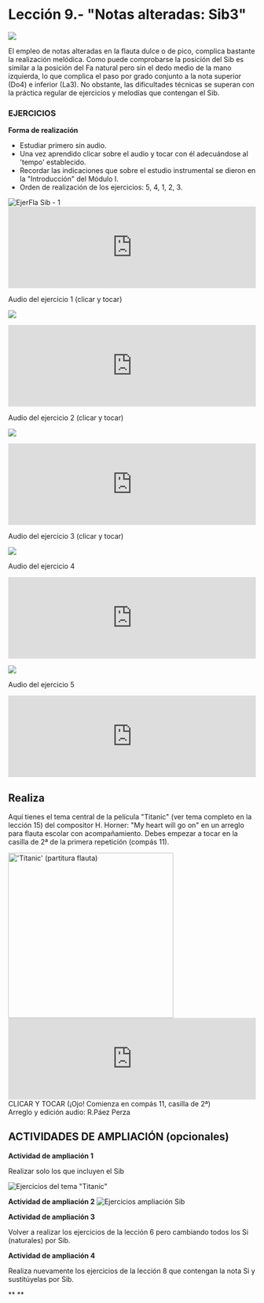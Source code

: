 
# Lección 9.- "Notas alteradas: Sib3"
![](/assets/L9_Posicion_Sib.gif)

El empleo de notas alteradas en la flauta dulce o de pico, complica bastante la realización melódica. 
Como puede comprobarse la posición del Sib es similar a la posición del Fa natural pero sin el dedo medio de la mano izquierda, lo que complica el paso por grado conjunto a la nota superior (Do4) e inferior (La3). No obstante, las dificultades técnicas se superan con la práctica regular de ejercicios y melodías que contengan el Sib.

### EJERCICIOS

**Forma de realización**
- Estudiar primero sin audio.
- Una vez aprendido clicar sobre el audio y tocar con él adecuándose al 'tempo' establecido.
- Recordar las indicaciones que sobre el estudio instrumental se dieron en la "Introducción" del Módulo I.
- Orden de realización de los ejercicios: 5, 4, 1, 2, 3.



<img src="img/L8_Ejer_Sib2.gif" alt="EjerFla Sib - 1" title="EjerFla Sib - 1" />
<iframe width="100%" height="166" scrolling="no" frameborder="no" src="https://w.soundcloud.com/player/?url=https%3A//api.soundcloud.com/tracks/344090246&amp;color=%23ff5500&amp;auto_play=false&amp;hide_related=false&amp;show_comments=true&amp;show_user=true&amp;show_reposts=false"></iframe>

Audio del ejercicio 1 (clicar y tocar)

![](img/L8_Ejer_Sib3.gif)
<iframe width="100%" height="166" scrolling="no" frameborder="no" src="https://w.soundcloud.com/player/?url=https%3A//api.soundcloud.com/tracks/344090248&amp;color=%23ff5500&amp;auto_play=false&amp;hide_related=false&amp;show_comments=true&amp;show_user=true&amp;show_reposts=false"></iframe>

Audio del ejercicio 2 (clicar y tocar)

![](/assets/L9_Ejer3_Sib_Armo.gif)

<iframe width="100%" height="166" scrolling="no" frameborder="no" src="https://w.soundcloud.com/player/?url=https%3A//api.soundcloud.com/tracks/344090249&amp;color=%23ff5500&amp;auto_play=false&amp;hide_related=false&amp;show_comments=true&amp;show_user=true&amp;show_reposts=false"></iframe>

Audio del ejercicio 3 (clicar y tocar)

![](/assets/L9_Ejer4_Sib_IMAGE.gif)

Audio del ejercicio 4

<iframe width="100%" height="166" scrolling="no" frameborder="no" src="https://w.soundcloud.com/player/?url=https%3A//api.soundcloud.com/tracks/367917020&amp;color=%23ff5500&amp;auto_play=false&amp;hide_related=false&amp;show_comments=true&amp;show_user=true&amp;show_reposts=false&amp;show_teaser=true"></iframe>

![](/assets/L9_Ejer5_Sib_Flauta.gif)

Audio del ejercicio 5

<iframe width="100%" height="166" scrolling="no" frameborder="no" src="https://w.soundcloud.com/player/?url=https%3A//api.soundcloud.com/tracks/367917029&amp;color=%23ff5500&amp;auto_play=false&amp;hide_related=false&amp;show_comments=true&amp;show_user=true&amp;show_reposts=false&amp;show_teaser=true"></iframe>



## Realiza

Aquí tienes el tema central de la película "Titanic" (ver tema completo en la lección 15) del compositor H. Horner: "My heart will go on" en un arreglo para flauta escolar con acompañamiento. Debes empezar a tocar en la casilla de 2ª de la primera repetición (compás 11).

<img src="img/L8_Titanic_Sib5_GRIS.gif" height="336" alt="'Titanic' (partitura flauta)" title="'Titanic' (partitura flauta)" />


<iframe width="100%" height="166" scrolling="no" frameborder="no" src="https://w.soundcloud.com/player/?url=https%3A//api.soundcloud.com/tracks/344090304&amp;color=%23ff5500&amp;auto_play=false&amp;hide_related=false&amp;show_comments=true&amp;show_user=true&amp;show_reposts=false"></iframe>
CLICAR Y TOCAR (¡Ojo! Comienza en compás 11, casilla de 2ª)<br /> Arreglo y edición audio: R.Páez Perza

## ACTIVIDADES DE AMPLIACIÓN (opcionales)

**Actividad de ampliación 1**

Realizar solo los que incluyen el Sib

<img src="img/EjerFla_Titanic.gif" alt='Ejercicios del tema "Titanic"' title='Ejercicios del tema "Titanic"' />

**Actividad de ampliación 2**
<img src="img/Ampliacion_Sib.gif" alt="Ejercicios ampliación Sib" title="Ejercicios ampliación Sib" />


**Actividad de ampliación 3**

Volver a realizar los ejercicios de la lección 6 pero cambiando todos los Si (naturales) por Sib.


**Actividad de ampliación 4**

Realiza nuevamente los ejercicios de la lección 8 que contengan la nota Si y sustitúyelas por Sib. 

** **
